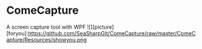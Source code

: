 # ComeCapture
A screen capture tool with WPF
![][picture]
[foryou]:https://github.com/SeaSharpGit/ComeCapture/raw/master/ComeCapture/Resources/showyou.png
